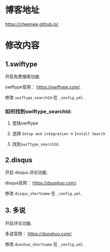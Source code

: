 # 博客地址

<https://cheenwe.github.io/>


# 修改内容

## 1.swiftype

开启免费搜索功能.

swiftype官网： <https://swiftype.com/>.

修改 `swiftype_searchId` 在 `_config.yml`.

### 如何找到swiftype_searchId:

1. 登陆swiftype

2. 选择 `Setup and integration` -> `Install Search`

3. 找到`swiftype_searchId`.


## 2.disqus

开启 disqus 评论功能.

disqus官网： <https://duoshuo.com/>.

修改 `disqus_shortname` 在 `_config.yml`.

## 3. 多说

开启评论功能.

多说官网： <https://duoshuo.com/>.

修改 `duoshuo_shortname` 在 `_config.yml`.